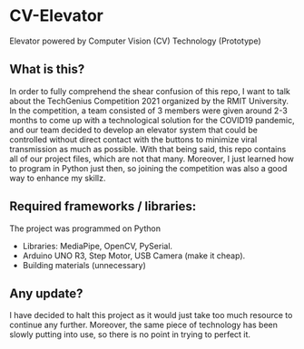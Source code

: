 # CV-Elevator
Elevator powered by Computer Vision (CV) Technology (Prototype)

## What is this?
In order to fully comprehend the shear confusion of this repo, I want to talk about the TechGenius Competition 2021 organized by the RMIT University. In the competition, a team consisted of 3 members were given around 2-3 months to come up with a technological solution for the COVID19 pandemic, and our team decided to develop an elevator system that could be controlled without direct contact with the buttons to minimize viral transmission as much as possible. With that being said, this repo contains all of our project files, which are not that many. Moreover, I just learned how to program in Python just then, so joining the competition was also a good way to enhance my skillz.

## Required frameworks / libraries:
The project was programmed on Python
- Libraries: MediaPipe, OpenCV, PySerial.
- Arduino UNO R3, Step Motor, USB Camera (make it cheap).
- Building materials (unnecessary) 

## Any update?
I have decided to halt this project as it would just take too much resource to continue any further. Moreover, the same piece of technology has been slowly putting into use, so there is no point in trying to perfect it. 
